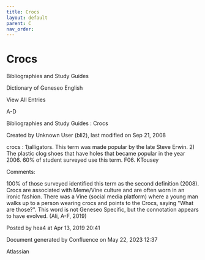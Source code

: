 ```yaml
---
title: Crocs
layout: default
parent: C
nav_order:
---
```


# Crocs

Bibliographies and Study Guides

Dictionary of Geneseo English

View All Entries

A-D

Bibliographies and Study Guides : Crocs

Created by  Unknown User (bli2), last modified on Sep 21, 2008

crocs : 1)alligators. This term was made popular by the late Steve Erwin. 2) The plastic clog shoes that have holes that became popular in the year 2006. 60% of student surveyed use this term. F06. KTousey

Comments:

100% of those surveyed identified this term as the second definition (2008). Crocs are associated with Meme/Vine culture and are often worn in an ironic fashion. There was a Vine (social media platform) where a young man walks up to a person wearing crocs and points to the Crocs, saying &quot;What are those?&quot;. This word is not Geneseo Specific, but the connotation appears to have evolved. (Ali, A-F, 2019)

Posted by hea4 at Apr 13, 2019 20:41

Document generated by Confluence on May 22, 2023 12:37

Atlassian
